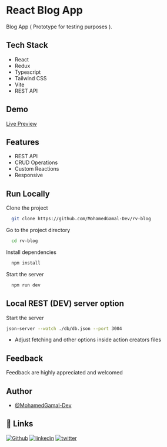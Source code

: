 # React Blog App

Blog App ( Prototype for testing purposes ).


## Tech Stack

* React
* Redux
* Typescript
* Tailwind CSS
* Vite
* REST API

## Demo

[Live Preview](https://mg-blog-beta.vercel.app/)


## Features

- REST API
- CRUD Operations
- Custom Reactions
- Responsive

## Run Locally

Clone the project

```bash
  git clone https://github.com/MohamedGamal-Dev/rv-blog
```

Go to the project directory

```bash
  cd rv-blog
```

Install dependencies

```bash
  npm install
```

Start the server

```bash
  npm run dev
```

## Local REST (DEV) server option

Start the server

```bash
json-server --watch ./db/db.json --port 3004
```
 
* Adjust fetching and other options inside action creators files

## Feedback

Feedback are highly appreciated and welcomed


## Author

- [@MohamedGamal-Dev](https://github.com/MohamedGamal-Dev)


## 🔗 Links
[![Github](https://img.shields.io/badge/github-000000?style=for-the-badge&logo=github&logoColor=white)](https://github.com/MohamedGamal-Dev)
[![linkedin](https://img.shields.io/badge/linkedin-0A66C2?style=for-the-badge&logo=linkedin&logoColor=white)](https://www.linkedin.com/in/mohamed-gamal-dev)
[![twitter](https://img.shields.io/badge/twitter-1DA1F2?style=for-the-badge&logo=twitter&logoColor=white)](https://twitter.com/MohamedGamal_Dv)

